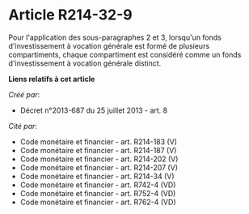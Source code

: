 # Article R214-32-9

Pour l'application des sous-paragraphes 2 et 3, lorsqu'un fonds d'investissement à vocation générale est formé de plusieurs
compartiments, chaque compartiment est considéré comme un fonds d'investissement à vocation générale distinct.

**Liens relatifs à cet article**

_Créé par_:

  - Décret n°2013-687 du 25 juillet 2013 - art. 8

_Cité par_:

  - Code monétaire et financier - art. R214-183 (V)
  - Code monétaire et financier - art. R214-187 (V)
  - Code monétaire et financier - art. R214-202 (V)
  - Code monétaire et financier - art. R214-207 (V)
  - Code monétaire et financier - art. R214-34 (V)
  - Code monétaire et financier - art. R742-4 (VD)
  - Code monétaire et financier - art. R752-4 (VD)
  - Code monétaire et financier - art. R762-4 (VD)
